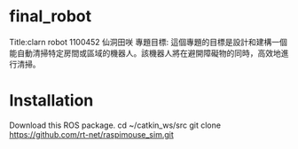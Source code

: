 # final_robot
Title:clarn robot     1100452 仙洞田咲
專題目標: 這個專題的目標是設計和建構一個能自動清掃特定房間或區域的機器人。該機器人將在避開障礙物的同時，高效地進行清掃。

# Installation
Download this ROS package.
cd ~/catkin_ws/src
git clone https://github.com/rt-net/raspimouse_sim.git
